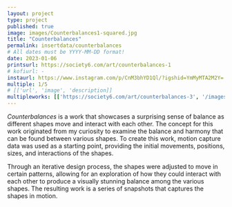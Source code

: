 ```yaml
---
layout: project
type: project
published: true
image: images/Counterbalances1-squared.jpg
title: "Counterbalances"
permalink: insertdata/counterbalances
# All dates must be YYYY-MM-DD format!
date: 2023-01-06
printsurl: https://society6.com/art/counterbalances-1
# kofiurl: -
instaurl: https://www.instagram.com/p/CnM3bhYD1Ql/?igshid=YmMyMTA2M2Y=
multiple: 1/5
# [['url', 'image', 'description]]
multipleworks: [['https://society6.com/art/counterbalances-3', '/images/Counterbalances3-squared.jpg', 'Counterbalances 3/5'], ['https://society6.com/art/counterbalances-4', '/images/Counterbalances4-squared.png', 'Counterbalances 4/5'], ['https://society6.com/art/counterbalances-5', '/images/Counterbalances5-squared.jpg', 'Counterbalances 5/5']]
---
```


*Counterbalances* is a work that showcases a surprising sense of balance as different shapes move and interact with each other. The concept for this work originated from my curiosity to examine the balance and harmony that can be found between various shapes. To create this work, motion capture data was used as a starting point, providing the initial movements, positions, sizes, and interactions of the shapes. 

Through an iterative design process, the shapes were adjusted to move in certain patterns, allowing for an exploration of how they could interact with each other to produce a visually stunning balance among the various shapes. The resulting work is a series of snapshots that captures the shapes in motion.
